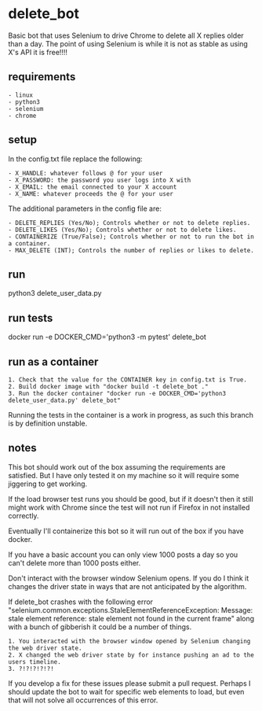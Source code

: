 # delete_bot

Basic bot that uses Selenium to drive Chrome to delete all X replies older than a day.
The point of using Selenium is while it is not as stable as using X's API it is free!!!!

## requirements

    - linux
    - python3
    - selenium
    - chrome

## setup

In the config.txt file replace the following:

    - X_HANDLE: whatever follows @ for your user
    - X_PASSWORD: the password you user logs into X with
    - X_EMAIL: the email connected to your X account
    - X_NAME: whatever proceeds the @ for your user

The additional parameters in the config file are:

    - DELETE_REPLIES (Yes/No); Controls whether or not to delete replies.
    - DELETE_LIKES (Yes/No); Controls whether or not to delete likes.
    - CONTAINERIZE (True/False); Controls whether or not to run the bot in a container.
    - MAX_DELETE (INT); Controls the number of replies or likes to delete.


## run

python3 delete_user_data.py

## run tests

docker run -e DOCKER_CMD='python3 -m pytest' delete_bot

## run as a container

    1. Check that the value for the CONTAINER key in config.txt is True.
    2. Build docker image with "docker build -t delete_bot ."
    3. Run the docker container "docker run -e DOCKER_CMD='python3 delete_user_data.py' delete_bot"

Running the tests in the container is a work in progress, as such this branch is by definition unstable.

## notes

This bot should work out of the box assuming the requirements are satisfied. But I have only tested it on my machine so it will require some jiggering to get working.

If the load browser test runs you should be good, but if it doesn't then it still might work with Chrome since the test will not run if Firefox in not installed correctly.

Eventually I'll containerize this bot so it will run out of the box if you have docker.

If you have a basic account you can only view 1000 posts a day so you can't delete more than 1000 posts either.

Don't interact with the browser window Selenium opens. If you do I think it changes the driver state in ways that are not anticipated by the algorithm.

If delete_bot crashes with the following error "selenium.common.exceptions.StaleElementReferenceException: Message: stale element reference: stale element not found in the current frame" along with a bunch of gibberish it could be a number of things.

    1. You interacted with the browser window opened by Selenium changing the web driver state.
    2. X changed the web driver state by for instance pushing an ad to the users timeline.
    3. ?!?!?!?!?!

If you develop a fix for these issues please submit a pull request. Perhaps I should update the bot to wait for specific web elements to load, but even that will not solve all occurrences of this error.
